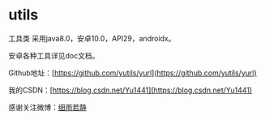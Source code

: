 # utils #

工具类
采用java8.0，安卓10.0，API29，androidx。

安卓各种工具详见doc文档。



Github地址：[https://github.com/yutils/yurl](https://github.com/yutils/yurl)

我的CSDN：[https://blog.csdn.net/Yu1441](https://blog.csdn.net/Yu1441)

感谢关注微博：[细雨若静](https://weibo.com/32005200)